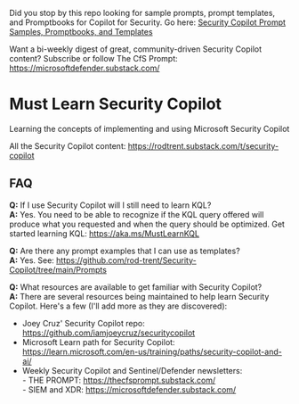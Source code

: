 Did you stop by this repo looking for sample prompts, prompt templates, and Promptbooks for Copilot for Security. Go here: <a href="https://github.com/rod-trent/Security-Copilot/tree/main/Prompts" target="_blank">Security Copilot Prompt Samples, Promptbooks, and Templates</a>

Want a bi-weekly digest of great, community-driven Security Copilot content? Subscribe or follow The CfS Prompt: https://microsoftdefender.substack.com/

# Must Learn Security Copilot<br>

Learning the concepts of implementing and using Microsoft Security Copilot

All the Security Copilot content: https://rodtrent.substack.com/t/security-copilot 


## FAQ<br>

<b>Q:</b> If I use Security Copilot will I still need to learn KQL?<br>
<b>A:</b> Yes. You need to be able to recognize if the KQL query offered will produce what you requested and when the query should be optimized. Get started learning KQL: https://aka.ms/MustLearnKQL

<b>Q:</b> Are there any prompt examples that I can use as templates?<br>
<b>A:</b> Yes. See: https://github.com/rod-trent/Security-Copilot/tree/main/Prompts<br>

<b>Q:</b> What resources are available to get familiar with Security Copilot?<br>
<b>A:</b> There are several resources being maintained to help learn Security Copilot. Here's a few (I'll add more as they are discovered):<br>
* Joey Cruz' Security Copilot repo: https://github.com/iamjoeycruz/securitycopilot
* Microsoft Learn path for Security Copilot: https://learn.microsoft.com/en-us/training/paths/security-copilot-and-ai/
* Weekly Security Copilot and Sentinel/Defender newsletters:<br>
        - THE PROMPT: https://thecfsprompt.substack.com/<br>
        - SIEM and XDR: https://microsoftdefender.substack.com/<br>


<br>
<br><br>

